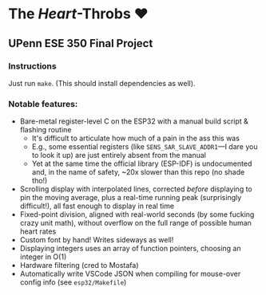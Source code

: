 # The _Heart_-Throbs ❤️
## UPenn ESE 350 Final Project

### Instructions
Just run `make`. (This should install dependencies as well).

### Notable features:
- Bare-metal register-level C on the ESP32 with a manual build script & flashing routine
  - It's difficult to articulate how much of a pain in the ass this was
  - E.g., some essential registers (like `SENS_SAR_SLAVE_ADDR1`—I dare you to look it up) are just entirely absent from the manual
  - Yet at the same time the official library (ESP-IDF) is undocumented and, in the name of safety, ~20x slower than this repo (no shade tho!)
- Scrolling display with interpolated lines, corrected _before_ displaying to pin the moving average, plus a real-time running peak (surprisingly difficult!), all fast enough to display in real time
- Fixed-point division, aligned with real-world seconds (by some fucking crazy unit math), without overflow on the full range of possible human heart rates
- Custom font by hand! Writes sideways as well!
- Displaying integers uses an array of function pointers, choosing an integer in O(1)
- Hardware filtering (cred to Mostafa)
- Automatically write VSCode JSON when compiling for mouse-over config info (see `esp32/Makefile`)
